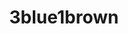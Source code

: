 ---
title: 3blue1brown
url: https://www.youtube.com/c/3blue1brown
categories: [youtube, math, scicomm]
info: 3Blue1Brown, by Grant Sanderson, is some combination of math and entertainment, depending on your disposition. The goal is for explanations to be driven by animations and for difficult problems to be made simple with changes in perspective.
duration: long
---
